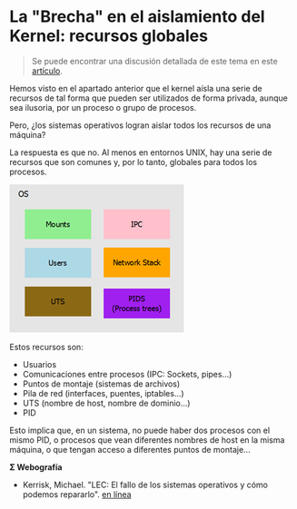 # La "Brecha" en el aislamiento del Kernel: recursos globales

> Se puede encontrar una discusión detallada de este tema en este [artículo](https://lwn.net/Articles/524952/).

Hemos visto en el apartado anterior que el kernel aísla una serie de recursos de tal forma que pueden ser utilizados de forma privada, aunque sea ilusoria, por un proceso o grupo de procesos.

Pero, ¿los sistemas operativos logran aislar todos los recursos de una máquina?

La respuesta es que no. Al menos en entornos UNIX, hay una serie de recursos que son comunes y, por lo tanto, globales para todos los procesos.

![Contenedor](./../_media/01_que_e_un_contedor_de_software/container_4.png)

Estos recursos son:

- Usuarios
- Comunicaciones entre procesos (IPC: Sockets, pipes...)
- Puntos de montaje (sistemas de archivos)
- Pila de red (interfaces, puentes, iptables...)
- UTS (nombre de host, nombre de dominio...)
- PID

Esto implica que, en un sistema, no puede haber dos procesos con el mismo PID, o procesos que vean diferentes nombres de host en la misma máquina, o que tengan acceso a diferentes puntos de montaje...

**Σ Webografía**
- Kerrisk, Michael. "LEC: El fallo de los sistemas operativos y cómo podemos repararlo". [en línea](https://lwn.net/Articles/524952/)
